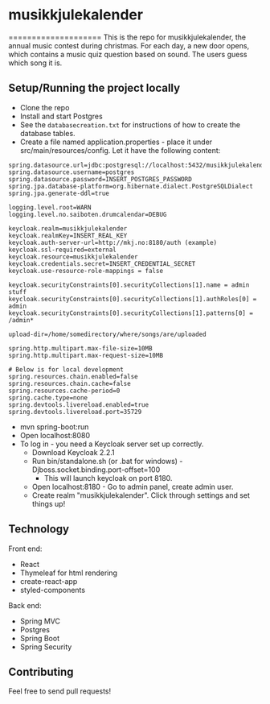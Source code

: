# musikkjulekalender
====================
This is the repo for musikkjulekalender, the annual music contest during christmas. For each day, a new door opens, which contains a music quiz question based on sound. The users guess which song it is.

## Setup/Running the project locally

* Clone the repo
* Install and start Postgres
* See the `databasecreation.txt` for instructions of how to create the database tables.
* Create a file named application.properties - place it under src/main/resources/config. Let it have the following content:

```
spring.datasource.url=jdbc:postgresql://localhost:5432/musikkjulekalender
spring.datasource.username=postgres
spring.datasource.password=INSERT_POSTGRES_PASSWORD
spring.jpa.database-platform=org.hibernate.dialect.PostgreSQLDialect
spring.jpa.generate-ddl=true

logging.level.root=WARN
logging.level.no.saiboten.drumcalendar=DEBUG

keycloak.realm=musikkjulekalender
keycloak.realmKey=INSERT_REAL_KEY
keycloak.auth-server-url=http://mkj.no:8180/auth (example)
keycloak.ssl-required=external
keycloak.resource=musikkjulekalender
keycloak.credentials.secret=INSERT_CREDENTIAL_SECRET
keycloak.use-resource-role-mappings = false

keycloak.securityConstraints[0].securityCollections[1].name = admin stuff
keycloak.securityConstraints[0].securityCollections[1].authRoles[0] = admin
keycloak.securityConstraints[0].securityCollections[1].patterns[0] = /admin*

upload-dir=/home/somedirectory/where/songs/are/uploaded

spring.http.multipart.max-file-size=10MB
spring.http.multipart.max-request-size=10MB

# Below is for local development
spring.resources.chain.enabled=false
spring.resources.chain.cache=false
spring.resources.cache-period=0
spring.cache.type=none
spring.devtools.livereload.enabled=true
spring.devtools.livereload.port=35729
```

* mvn spring-boot:run
* Open localhost:8080
* To log in - you need a Keycloak server set up correctly.
  * Download Keycloak 2.2.1
  * Run bin/standalone.sh (or .bat for windows) -Djboss.socket.binding.port-offset=100
    * This will launch keycloak on port 8180.
  * Open localhost:8180 - Go to admin panel, create admin user.
  * Create realm "musikkjulekalender". Click through settings and set things up!

## Technology

Front end:
* React
* Thymeleaf for html rendering
* create-react-app
* styled-components

Back end:
* Spring MVC
* Postgres
* Spring Boot
* Spring Security

## Contributing

Feel free to send pull requests!
